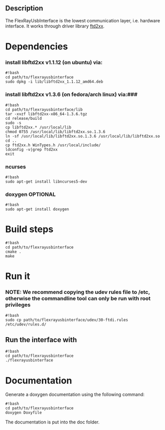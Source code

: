 ## Description ##
The FlexRayUsbInterface is the lowest communication layer, i.e. hardware interface.
It works through driver library [ftd2xx](http://www.ftdichip.com/Drivers/D2XX.htm).

# Dependencies #
### install libftd2xx v1.1.12 (on ubuntu) via: ###
```
#!bash
cd path/to/flexrayusbinterface
sudo dpkg -i lib/libftd2xx_1.1.12_amd64.deb
```
### install libftd2xx v1.3.6 (on fedora/arch linux) via:###
```
#!bash
cd path/to/flexrayusbinterface/lib
tar -xvzf libftd2xx-x86_64-1.3.6.tgz 
cd release/build
sudo -s
cp libftd2xx.* /usr/local/lib
chmod 0755 /usr/local/lib/libftd2xx.so.1.3.6
ln -sf /usr/local/lib/libftd2xx.so.1.3.6 /usr/local/lib/libftd2xx.so
cd ..
cp ftd2xx.h WinTypes.h /usr/local/include/
ldconfig -v|grep ftd2xx
exit
```
### ncurses ###
```
#!bash
sudo apt-get install libncurses5-dev 
```
### doxygen OPTIONAL ###
```
#!bash
sudo apt-get install doxygen
```
# Build steps #

```
#!bash
cd path/to/flexrayusbinterface
cmake .
make
```

# Run it #
### NOTE: We recommend copying the udev rules file to /etc, otherwise the commandline tool can only be run with root privileges ###
```
#!bash
sudo cp path/to/flexrayusbinterface/udev/30-ftdi.rules /etc/udev/rules.d/
```
## Run the interface with ##
```
#!bash
cd path/to/flexrayusbinterface
./flexrayusbinterface

```
# Documentation #
Generate a doxygen documentation using the following command:
```
#!bash
cd path/to/flexrayusbinterface
doxygen Doxyfile
```
The documentation is put into the doc folder.